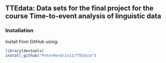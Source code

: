 ## TTEdata: Data sets for the final project for the course Time-to-event analysis of linguistic data

### Installation

Install from GitHub using:

```r
library(devtools)
install_github("PeterHendrix13/TTEdata")
```
